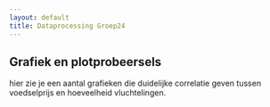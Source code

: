 ```yaml
---
layout: default
title: Dataprocessing Groep24
---
```

<head>
      <script src="https://cdn.plot.ly/plotly-latest.min.js"></script>
</head>

## Grafiek en plotprobeersels
hier zie je een aantal grafieken  die duidelijke correlatie geven tussen voedselprijs en hoeveelheid vluchtelingen.

<div id="tester" style="width:600px;height:250px;"></div>
<script>
	TESTER = document.getElementById('tester');
	Plotly.plot( TESTER, [{
	x: [1, 2, 3, 4, 5],
	y: [5, 2, 4, 8, 16] type='scatter'}], {
	margin: { t: 0 } } );
  trace2={
    x:[2,4,6,8,10],y:[1,3,5,7,9] type='scatter'};
    Plotly.plot(div,[TESTER, trace2])
  }
</script>
